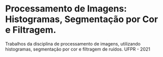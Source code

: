# Processamento de Imagens: Histogramas, Segmentação por Cor e Filtragem.
Trabalhos da disciplina de processamento de imagens, utilizando histogramas, segmentação por cor e filtragem de ruídos.
UFPR - 2021
